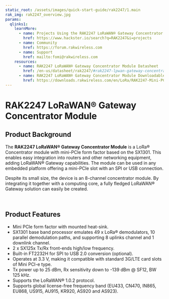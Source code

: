 ```yaml
---
static_root: /assets/images/quick-start-guide/rak2247/1.main
rak_img: rak2247_overview.jpg
params:
  qlinks1:
    learnMore:
      - name: Projects Using the RAK2247 LoRaWAN® Gateway Concentrator Module
        href: https://www.hackster.io/search?q=RAK2247&i=projects
      - name: Community
        href: https://forum.rakwireless.com
      - name: Support
        href: mailto:fomi@rakwireless.com
    resources:
      - name: RAK2247 LoRaWAN® Gateway Concentrator Module Datasheet
        href: /en-us/datasheet/rak2247/#rak2247-lpwan-gateway-concentrator-module
      - name: RAK2247 LoRaWAN® Gateway Concentrator Module Downloadables
        href: https://downloads.rakwireless.com/en/LoRa/RAK2247-Mini-PCIe/
---
```


# RAK2247 LoRaWAN® Gateway Concentrator Module

<rk-img
  :src="`${$frontmatter.static_root}/rak2247_overview.jpg`"
  width="60%"
  figure-number="1"
  caption="RAK2247 LoRaWAN® Gateway Concentrator Module"
/>

## Product Background

The **RAK2247 LoRaWAN® Gateway Concentrator Module** is a LoRa® Concentrator module with mini-PCIe form factor based on the SX1301. This enables easy integration into routers and other networking equipment, adding LoRaWAN® Gateway capabilities. The module can be used in any embedded platform offering a mini-PCIe slot with an SPI or USB connection.

Despite its small size, the device is an 8-channel concentrator module. By integrating it together with a computing core, a fully fledged LoRaWAN® Gateway solution can easily be created.

<rk-btn
  src="overview.html"
  label="Set up Your RAK2247 LoRaWAN® Gateway Concentrator Module"
/>

&nbsp;

<rk-quick-links :params="$page.frontmatter.params.qlinks1" />

## Product Features

- Mini PCIe form factor with mounted heat-sink.
- SX1301 base band processor emulates 49 x LoRa® demodulators, 10 parallel demodulation paths, and supporting 8 uplinks channel and 1 downlink channel.
- 2 x SX125x Tx/Rx front-ends high/low frequency.
- Built-in FT2232H for SPI to USB 2.0 conversion (optional).
- Operates at 3.3 V, making it compatible with standard 3G/LTE card slots of Mini PCI-e type.
- Tx power up to 25 dBm, Rx sensitivity down to -139 dBm @ SF12, BW 125 kHz.
- Supports the LoRaWAN® 1.0.2 protocol.
- Supports global license-free frequency band (EU433, CN470, IN865, EU868, US915, AU915, KR920, AS920 and AS923).
